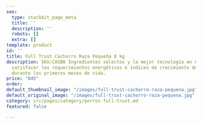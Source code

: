 ```yaml
---
seo:
  type: stackbit_page_meta
  title: ''
  description: ''
  robots: []
  extra: []
template: product
id: ''
title: Full Trust Cachorro Raza Pequeña 8 kg
description: SKU:CASB8 Ingredientes selectos y la mejor tecnología en nutrición para
  satisfacer los requerimientos energéticos e índices de crecimiento de razas pequeñas
  durante los primeros meses de vida.
price: "845"
order: 
default_thumbnail_image: "/images/full-trust-cachorro-raza-pequena.jpg"
default_original_image: "/images/full-trust-cachorro-raza-pequena.jpg"
category: src/pages/category/perros-full-trust.md
featured: false

---
```

